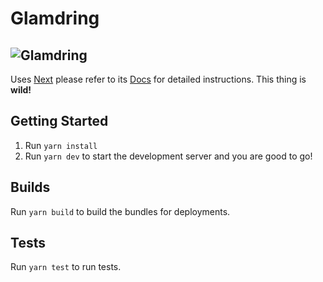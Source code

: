 # Glamdring

## ![Glamdring](https://vignette.wikia.nocookie.net/lotr/images/2/28/Glamdring.jpg/revision/latest?cb=20110311214742)

Uses [Next](https://nextjs.org/) please refer to its [Docs](https://nextjs.org/docs/getting-started) for detailed instructions. This thing is **wild!**

## Getting Started

1. Run `yarn install`
2. Run `yarn dev` to start the development server and you are good to go!

## Builds

Run `yarn build` to build the bundles for deployments.

## Tests

Run `yarn test` to run tests.
